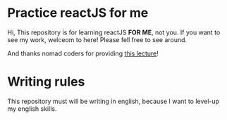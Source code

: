 # Practice reactJS for me

Hi, This repository is for learning reactJS **FOR ME**, not you.
If you want to see my work, welceom to here!
Please fell free to see around.

And thanks nomad coders for providing [this lecture](https://nomadcoders.co/react-for-beginners/lobby)!

# Writing rules

This repository must will be writing in english, because I want to level-up my english skills.

